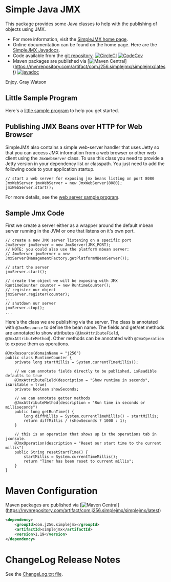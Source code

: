 Simple Java JMX
===============

This package provides some Java classes to help with the publishing of objects using JMX.

* For more information, visit the [SimpleJMX home page](http://256stuff.com/sources/simplejmx/).
* Online documentation can be found on the home page.  Here are the [SimpleJMX Javadocs](http://256stuff.com/sources/simplejmx/javadoc/simplejmx/).
* Code available from the [git repository](https://github.com/j256/simplejmx).  [![CircleCI](https://circleci.com/gh/j256/simplejmx.svg?style=svg)](https://circleci.com/gh/j256/simplejmx) [![CodeCov](https://img.shields.io/codecov/c/github/j256/simplejmx.svg)](https://codecov.io/github/j256/simplejmx/)
* Maven packages are published via [![Maven Central](https://maven-badges.herokuapp.com/maven-central/com.j256.simplejmx/simplejmx/badge.svg?style=flat-square)]
(https://mvnrepository.com/artifact/com.j256.simplejmx/simplejmx/latest) [![javadoc](https://javadoc.io/badge2/com.j256.simplejmx/simplejmx/javadoc.svg)](https://javadoc.io/doc/com.j256.simplejmx/simplejmx)

Enjoy.  Gray Watson

## Little Sample Program

Here's a [little sample program](http://256stuff.com/sources/simplejmx/docs/example-simple) to help you get started.

## Publishing JMX Beans over HTTP for Web Browser

SimpleJMX also contains a simple web-server handler that uses Jetty so that you can access JMX information from a web
browser or other web client using the ```JmxWebServer``` class.  To use this class you need to provide a Jetty
version in your dependency list or classpath.  You just need to add the following code to your application startup.

	// start a web server for exposing jmx beans listing on port 8080
	JmxWebServer jmxWebServer = new JmxWebServer(8080);
	jmxWebServer.start();

For more details, see the [web server sample program](http://256stuff.com/sources/simplejmx/docs/example-web).

## Sample Jmx Code

First we create a server either as a wrapper around the default mbean server running in the JVM or one that listens
on it's own port.

	// create a new JMX server listening on a specific port
	JmxServer jmxServer = new JmxServer(JMX_PORT);
	// NOTE: you could also use the platform mbean server:
	// JmxServer jmxServer = new JmxServer(ManagementFactory.getPlatformMBeanServer());
	
	// start the server
	jmxServer.start();
 	
	// create the object we will be exposing with JMX
	RuntimeCounter counter = new RuntimeCounter();
	// register our object
	jmxServer.register(counter);
	...
	// shutdown our server
	jmxServer.stop();
	...

Here's the class we are publishing via the server.  The class is annotated with `@JmxResource` to define the bean
name.  The fields and get/set methods are annotated to show attributes (`@JmxAttributeField`, `@JmxAttributeMethod`).
Other methods can be annotated with `@JmxOperation` to expose them as operations.

	@JmxResource(domainName = "j256")
	public class RuntimeCounter {
		private long startMillis = System.currentTimeMillis();
		
		// we can annotate fields directly to be published, isReadible defaults to true
		@JmxAttributeField(description = "Show runtime in seconds", isWritable = true)
		private boolean showSeconds;
		
		// we can annotate getter methods
		@JmxAttributeMethod(description = "Run time in seconds or milliseconds")
		public long getRunTime() {
			long diffMillis = System.currentTimeMillis() - startMillis;
			return diffMillis / (showSeconds ? 1000 : 1);
		}
		
		// this is an operation that shows up in the operations tab in jconsole.
		@JmxOperation(description = "Reset our start time to the current millis")
		public String resetStartTime() {
			startMillis = System.currentTimeMillis();
			return "Timer has been reset to current millis";
		}
 	}

# Maven Configuration

Maven packages are published via [![Maven Central](https://maven-badges.herokuapp.com/maven-central/com.j256.simplejmx/simplejmx/badge.svg?style=flat-square)]
(https://mvnrepository.com/artifact/com.j256.simplejmx/simplejmx/latest)

``` xml
<dependency>
	<groupId>com.j256.simplejmx</groupId>
	<artifactId>simplejmx</artifactId>
	<version>1.19</version>
</dependency>
```

# ChangeLog Release Notes

See the [ChangeLog.txt file](src/main/javadoc/doc-files/changelog.txt).
